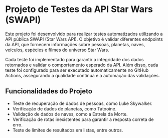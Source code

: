 # Projeto de Testes da API Star Wars (SWAPI)

Este projeto foi desenvolvido para realizar testes automatizados utilizando a API pública SWAPI (Star Wars API). O objetivo é validar diferentes endpoints da API, que fornecem informações sobre pessoas, planetas, naves, veículos, espécies e filmes do universo Star Wars.

Cada teste foi implementado para garantir a integridade dos dados retornados e validar o comportamento esperado da API. Além disso, cada teste foi configurado para ser executado automaticamente no GitHub Actions, assegurando a qualidade contínua e a automação das validações.

## Funcionalidades do Projeto

- Teste de recuperação de dados de pessoas, como Luke Skywalker.
- Verificação de dados de planetas, como Tatooine.
- Validação de dados de naves, como a Estrela da Morte.
- Verificação de rotas inexistentes para garantir a resposta correta de erro.
- Teste de limites de resultados em listas, entre outros.